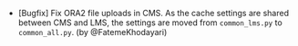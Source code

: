 - [Bugfix] Fix ORA2 file uploads in CMS. As the cache settings are shared between CMS and LMS, the settings are moved 
from `common_lms.py` to `common_all.py`. (by @FatemeKhodayari)
